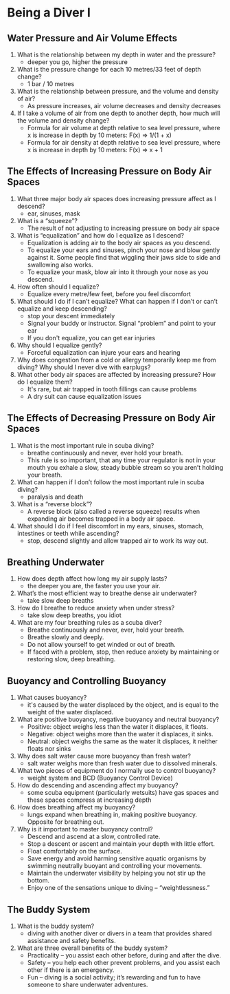 # Being a Diver I

## Water Pressure and Air Volume Effects

1. What is the relationship between my depth in water and the pressure?
    - deeper you go, higher the pressure
2. What is the pressure change for each 10 metres/33 feet of depth change?
    - 1 bar / 10 metres
3. What is the relationship between pressure, and the volume and density of air?
    - As pressure increases, air volume decreases and density decreases
4. If I take a volume of air from one depth to another depth, how much will the volume and density change?
    - Formula for air volume at depth relative to sea level pressure, where x is increase in depth by 10 meters:
        F(x) => 1/(1 + x)
    - Formula for air density at depth relative to sea level pressure, where x is increase in depth by 10 meters:
        F(x) => x + 1

## The Effects of Increasing Pressure on Body Air Spaces

1. What three major body air spaces does increasing pressure affect as I descend?
   - ear, sinuses, mask
2. What is a “squeeze”?
   - The result of not adjusting to increasing pressure on body air space
3. What is “equalization” and how do I equalize as I descend?
   - Equalization is adding air to the body air spaces as you descend.
   - To equalize your ears and sinuses, pinch your nose and blow gently against it. Some people find that wiggling their jaws side to side and swallowing also works.
   - To equalize your mask, blow air into it through your nose as you descend.
4. How often should I equalize?
   - Equalize every metre/few feet, before you feel discomfort
5. What should I do if I can’t equalize? What can happen if I don’t or can’t equalize and keep descending?
   - stop your descent immediately
   - Signal your buddy or instructor. Signal “problem” and point to your ear
   - If you don't equalize, you can get ear injuries
6. Why should I equalize gently?
   - Forceful equalization can injure your ears and hearing
7. Why does congestion from a cold or allergy temporarily keep me from diving? Why should I never dive with earplugs?
8. What other body air spaces are affected by increasing pressure? How do I equalize them?
   - It's rare, but air trapped in tooth fillings can cause problems
   - A dry suit can cause equalization issues

## The Effects of Decreasing Pressure on Body Air Spaces

1. What is the most important rule in scuba diving?
   - breathe continuously and never, ever hold your breath.
   - This rule is so important, that any time your regulator is not in your mouth you exhale a slow, steady bubble stream so you aren’t holding your breath.
2. What can happen if I don’t follow the most important rule in scuba diving?
   - paralysis and death
3. What is a “reverse block”?
   - A reverse block (also called a reverse squeeze) results when expanding air becomes trapped in a body air space.
4. What should I do if I feel discomfort in my ears, sinuses, stomach, intestines or teeth while ascending?
   - stop, descend slightly and allow trapped air to work its way out.

## Breathing Underwater

1. How does depth affect how long my air supply lasts?
   - the deeper you are, the faster you use your air.
2. What’s the most efficient way to breathe dense air underwater?
   - take slow deep breaths
3. How do I breathe to reduce anxiety when under stress?
   - take slow deep breaths, you idiot
4. What are my four breathing rules as a scuba diver?
   - Breathe continuously and never, ever, hold your breath.
   - Breathe slowly and deeply.
   - Do not allow yourself to get winded or out of breath.
   - If faced with a problem, stop, then reduce anxiety by maintaining or restoring slow, deep breathing.

## Buoyancy and Controlling Buoyancy

1. What causes buoyancy?
   - it's caused by the water displaced by the object, and is equal to the weight of the water displaced.
2. What are positive buoyancy, negative buoyancy and neutral buoyancy?
   - Positive: object weighs less than the water it displaces, it floats.
   - Negative: object weighs more than the water it displaces, it sinks.
   - Neutral: object weighs the same as the water it displaces, it neither floats nor sinks
3. Why does salt water cause more buoyancy than fresh water?
   - salt water weighs more than fresh water due to dissolved minerals.
4. What two pieces of equipment do I normally use to control buoyancy?
   - weight system and BCD (Buoyancy Control Device)
5. How do descending and ascending affect my buoyancy?
   - some scuba equipment (particularly wetsuits) have gas spaces and these spaces compress at increasing depth
6. How does breathing affect my buoyancy?
   - lungs expand when breathing in, making positive buoyancy. Opposite for breathing out.
7. Why is it important to master buoyancy control?
   - Descend and ascend at a slow, controlled rate.
   - Stop a descent or ascent and maintain your depth with little effort.
   - Float comfortably on the surface.
   - Save energy and avoid harming sensitive aquatic organisms by swimming neutrally buoyant and controlling your movements.
   - Maintain the underwater visibility by helping you not stir up the bottom.
   - Enjoy one of the sensations unique to diving – “weightlessness.”
  
## The Buddy System

1. What is the buddy system?
   - diving with another diver or divers in a team that provides shared assistance and safety benefits.
2. What are three overall benefits of the buddy system?
   - Practicality – you assist each other before, during and after the dive.
   - Safety – you help each other prevent problems, and you assist each other if there is an emergency.
   - Fun – diving is a social activity; it’s rewarding and fun to have someone to share underwater adventures.
  